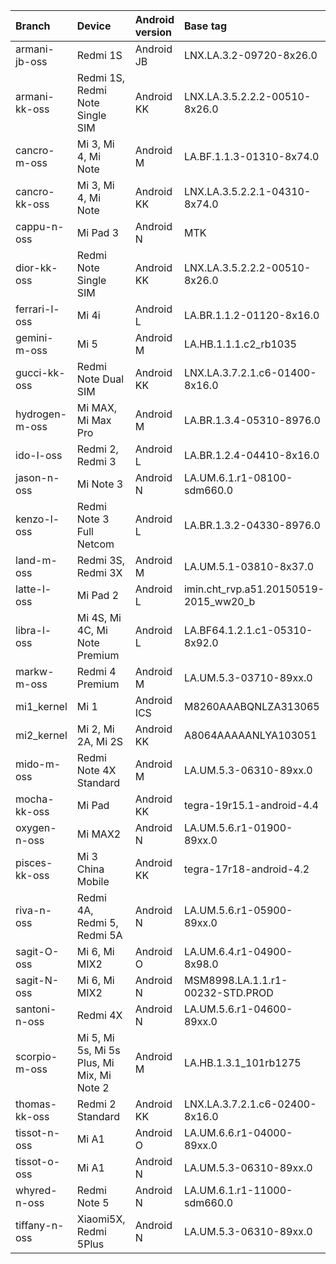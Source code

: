 | Branch | Device | Android version | Base tag | Link |
| :- | :- | :- | :- |:- |
| armani-jb-oss  | Redmi 1S | Android JB | LNX.LA.3.2-09720-8x26.0 | https://github.com/MiCode/Xiaomi_Kernel_OpenSource/tree/armani-jb-oss |
| armani-kk-oss | Redmi 1S, Redmi Note Single SIM | Android KK | LNX.LA.3.5.2.2.2-00510-8x26.0 | https://github.com/MiCode/Xiaomi_Kernel_OpenSource/tree/armani-kk-oss |
| cancro-m-oss  | Mi 3, Mi 4, Mi Note | Android M | LA.BF.1.1.3-01310-8x74.0 | https://github.com/MiCode/Xiaomi_Kernel_OpenSource/tree/cancro-m-oss |
| cancro-kk-oss  | Mi 3, Mi 4, Mi Note | Android KK | LNX.LA.3.5.2.2.1-04310-8x74.0 | https://github.com/MiCode/Xiaomi_Kernel_OpenSource/tree/cancro-kk-oss |
| cappu-n-oss | Mi Pad 3 | Android N | MTK | https://github.com/MiCode/Xiaomi_Kernel_OpenSource/tree/cappu-n-oss |
| dior-kk-oss  | Redmi Note Single SIM | Android KK | LNX.LA.3.5.2.2.2-00510-8x26.0 | https://github.com/MiCode/Xiaomi_Kernel_OpenSource/tree/dior-kk-oss |
| ferrari-l-oss  | Mi 4i | Android L | LA.BR.1.1.2-01120-8x16.0 | https://github.com/MiCode/Xiaomi_Kernel_OpenSource/tree/ferrari-l-oss |
| gemini-m-oss  | Mi 5 | Android M | LA.HB.1.1.1.c2_rb1035 | https://github.com/MiCode/Xiaomi_Kernel_OpenSource/tree/gemini-m-oss |
| gucci-kk-oss  | Redmi Note Dual SIM | Android KK | LNX.LA.3.7.2.1.c6-01400-8x16.0 | https://github.com/MiCode/Xiaomi_Kernel_OpenSource/tree/gucci-kk-oss |
| hydrogen-m-oss  | Mi MAX, Mi Max Pro | Android M | LA.BR.1.3.4-05310-8976.0 | https://github.com/MiCode/Xiaomi_Kernel_OpenSource/tree/hydrogen-m-oss |
| ido-l-oss  | Redmi 2, Redmi 3 | Android L | LA.BR.1.2.4-04410-8x16.0 | https://github.com/MiCode/Xiaomi_Kernel_OpenSource/tree/ido-l-oss |
| jason-n-oss  | Mi Note 3 | Android N | LA.UM.6.1.r1-08100-sdm660.0 | https://github.com/MiCode/Xiaomi_Kernel_OpenSource/tree/jason-n-oss |
| kenzo-l-oss  | Redmi Note 3 Full Netcom | Android L | LA.BR.1.3.2-04330-8976.0 | https://github.com/MiCode/Xiaomi_Kernel_OpenSource/tree/kenzo-l-oss |
| land-m-oss  | Redmi 3S, Redmi 3X | Android M | LA.UM.5.1-03810-8x37.0 | https://github.com/MiCode/Xiaomi_Kernel_OpenSource/tree/land-m-oss |
| latte-l-oss  | Mi Pad 2 | Android L | imin.cht_rvp.a51.20150519-2015_ww20_b | https://github.com/MiCode/Xiaomi_Kernel_OpenSource/tree/latte-l-oss |
| libra-l-oss  | Mi 4S, Mi 4C, Mi Note Premium | Android L | LA.BF64.1.2.1.c1-05310-8x92.0 | https://github.com/MiCode/Xiaomi_Kernel_OpenSource/tree/libra-l-oss |
| markw-m-oss  | Redmi 4 Premium | Android M | LA.UM.5.3-03710-89xx.0 | https://github.com/MiCode/Xiaomi_Kernel_OpenSource/tree/markw-m-oss |
| mi1_kernel | Mi 1 | Android ICS | M8260AAABQNLZA313065 | https://github.com/MiCode/mi1_kernel |
| mi2_kernel | Mi 2, Mi 2A, Mi 2S | Android KK | A8064AAAAANLYA103051 | https://github.com/MiCode/mi2_kernel |
| mido-m-oss  | Redmi Note 4X Standard | Android M | LA.UM.5.3-06310-89xx.0 | https://github.com/MiCode/Xiaomi_Kernel_OpenSource/tree/mido-m-oss |
| mocha-kk-oss  | Mi Pad | Android KK | tegra-19r15.1-android-4.4 | https://github.com/MiCode/Xiaomi_Kernel_OpenSource/tree/mocha-kk-oss |
| oxygen-n-oss  | Mi MAX2 | Android N | LA.UM.5.6.r1-01900-89xx.0 | https://github.com/MiCode/Xiaomi_Kernel_OpenSource/tree/oxygen-n-oss |
| pisces-kk-oss  | Mi 3 China Mobile | Android KK | tegra-17r18-android-4.2 | https://github.com/MiCode/Xiaomi_Kernel_OpenSource/tree/pisces-kk-oss |
| riva-n-oss | Redmi 4A, Redmi 5, Redmi 5A | Android N | LA.UM.5.6.r1-05900-89xx.0 | https://github.com/MiCode/Xiaomi_Kernel_OpenSource/tree/riva-n-oss |
| sagit-O-oss  | Mi 6, Mi MIX2 | Android O | LA.UM.6.4.r1-04900-8x98.0 | https://github.com/MiCode/Xiaomi_Kernel_OpenSource/tree/sagit-o-oss |
| sagit-N-oss  | Mi 6, Mi MIX2 | Android N | MSM8998.LA.1.1.r1-00232-STD.PROD | https://github.com/MiCode/Xiaomi_Kernel_OpenSource/tree/sagit-n-oss |
| santoni-n-oss  | Redmi 4X | Android N | LA.UM.5.6.r1-04600-89xx.0 | https://github.com/MiCode/Xiaomi_Kernel_OpenSource/tree/santoni-n-oss |
| scorpio-m-oss  | Mi 5, Mi 5s, Mi 5s Plus, Mi Mix, Mi Note 2 | Android M | LA.HB.1.3.1_101rb1275 | https://github.com/MiCode/Xiaomi_Kernel_OpenSource/tree/scorpio-m-oss |
| thomas-kk-oss  | Redmi 2 Standard | Android KK | LNX.LA.3.7.2.1.c6-02400-8x16.0 | https://github.com/MiCode/Xiaomi_Kernel_OpenSource/tree/thomas-kk-oss |
| tissot-n-oss  | Mi A1 | Android O | LA.UM.6.6.r1-04000-89xx.0 | https://github.com/MiCode/Xiaomi_Kernel_OpenSource/tree/tissot-o-oss |
| tissot-o-oss | Mi A1 | Android N | LA.UM.5.3-06310-89xx.0 | https://github.com/MiCode/Xiaomi_Kernel_OpenSource/tree/tissot-n-oss |
| whyred-n-oss | Redmi Note 5 | Android N | LA.UM.6.1.r1-11000-sdm660.0 | https://github.com/MiCode/Xiaomi_Kernel_OpenSource/tree/whyred-n-oss |
| tiffany-n-oss | Xiaomi5X, Redmi 5Plus | Android N | LA.UM.5.3-06310-89xx.0 | https://github.com/MiCode/Xiaomi_Kernel_OpenSource/tree/tiffany-n-oss |
